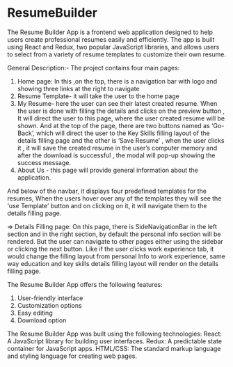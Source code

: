 # ResumeBuilder

The Resume Builder App is a frontend web application designed to help users create professional resumes easily and efficiently. The app is built using React and Redux, two popular JavaScript libraries, and allows users to select from a variety of resume templates to customize their own resume.

General Description:-
The project contains four main pages:
1. Home page: In this ,on the top, there is a navigation bar with logo and showing three links at the right to navigate 
2. Resume Template- it will take the user to the home page
3. My Resume- here the user can see their latest created resume.
   When the user is done with filling the details and clicks on the preview button , It will direct the user to this page, where the user created resume will be shown. And at the top of the page, there are two 
   buttons named as ‘Go-Back’, which will direct the user to the Key Skills filling layout of the details filling page and the other is ‘Save Resume’ , when the user clicks it , it will save the created resume in 
   the user’s computer memory and after the download is successful , the modal will pop-up showing the success message.
4. About Us - this page will provide general information about the application.

And below of the navbar, it displays four predefined templates for the resumes, When the users hover over any of the templates they will see the ‘use Template’ button and on clicking on it, it will navigate them to the details filling page.

=> Details Filling page: On this page, there is SideNavigationBar in the left section and in the right section, by default the personal info section will be rendered. But the user can navigate to other pages either using the sidebar or clicking the next button. Like if the user clicks work experience tab, it would change the filling layout from personal Info to work experience, same way education and key skills details filling layout will render on the details filling page.

The Resume Builder App offers the following features: 
1. User-friendly interface
2. Customization options
3. Easy editing
4. Download option 

The Resume Builder App was built using the following technologies: React: A JavaScript library for building user interfaces. Redux: A predictable state container for JavaScript apps. HTML/CSS: The standard markup language and styling language for creating web pages.
